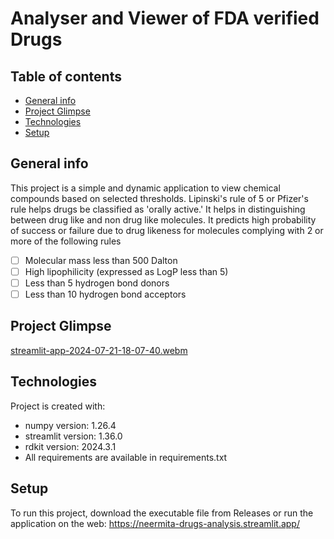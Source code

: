 # Analyser and Viewer of FDA verified Drugs
## Table of contents
* [General info](#general-info)
* [Project Glimpse](#glimpse)
* [Technologies](#technologies)
* [Setup](#setup)

## General info
This project is a simple and dynamic application to view chemical compounds based on selected thresholds. Lipinski's rule of 5 or Pfizer's rule helps drugs be classified as 'orally active.' It helps in distinguishing between drug like and non drug like molecules. It predicts high probability of success or failure due to drug likeness for molecules complying with 2 or more of the following rules
- [ ] Molecular mass less than 500 Dalton
- [ ] High lipophilicity (expressed as LogP less than 5)
- [ ] Less than 5 hydrogen bond donors
- [ ] Less than 10 hydrogen bond acceptors

## Project Glimpse

[streamlit-app-2024-07-21-18-07-40.webm](https://github.com/user-attachments/assets/9eac3534-80e7-40db-b4e6-5ae09643513b)

	
## Technologies
Project is created with:
* numpy version: 1.26.4
* streamlit version: 1.36.0
* rdkit version: 2024.3.1
* All requirements are available in requirements.txt
	
## Setup
To run this project, download the executable file from Releases or run the application on the web: https://neermita-drugs-analysis.streamlit.app/	



